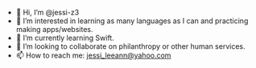 - 👋 Hi, I’m @jessi-z3
- 👀 I’m interested in learning as many languages as I can and practicing making apps/websites.
- 🌱 I’m currently learning Swift.
- 💞️ I’m looking to collaborate on philanthropy or other human services.
- 📫 How to reach me: jessi_leeann@yahoo.com

<!---
jessi-z3/jessi-z3 is a ✨ special ✨ repository because its `README.md` (this file) appears on your GitHub profile.
You can click the Preview link to take a look at your changes.
--->
